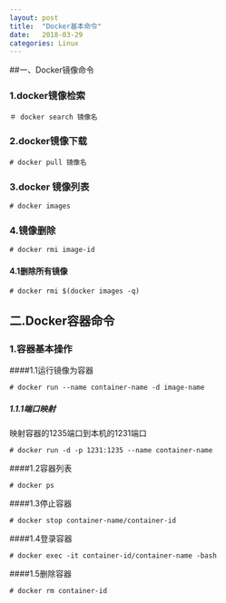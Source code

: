 ```yaml
---
layout: post
title:  "Docker基本命令"
date:   2018-03-29
categories: Linux
---
```



##一、Docker镜像命令
### 1.docker镜像检索
```
＃ docker search 镜像名
```
### 2.docker镜像下载
``` 
# docker pull 镜像名
```
### 3.docker 镜像列表
```
# docker images
```
### 4.镜像删除
```
# docker rmi image-id
```
#### 4.1删除所有镜像
```
# docker rmi $(docker images -q)
```
## 二.Docker容器命令
### 1.容器基本操作
####1.1运行镜像为容器
```
# docker run --name container-name -d image-name
```
##### 1.1.1端口映射

映射容器的1235端口到本机的1231端口

```
# docker run -d -p 1231:1235 --name container-name
```
####1.2容器列表
```
# docker ps
```
####1.3停止容器
```
# docker stop container-name/container-id
```
####1.4登录容器
```
# docker exec -it container-id/container-name -bash
```
####1.5删除容器
```
# docker rm container-id
```


